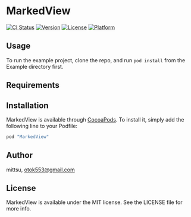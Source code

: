 # MarkedView

[![CI Status](http://img.shields.io/travis/mittsu/MarkedView.svg?style=flat)](https://travis-ci.org/mittsu/MarkedView)
[![Version](https://img.shields.io/cocoapods/v/MarkedView.svg?style=flat)](http://cocoapods.org/pods/MarkedView)
[![License](https://img.shields.io/cocoapods/l/MarkedView.svg?style=flat)](http://cocoapods.org/pods/MarkedView)
[![Platform](https://img.shields.io/cocoapods/p/MarkedView.svg?style=flat)](http://cocoapods.org/pods/MarkedView)

## Usage

To run the example project, clone the repo, and run `pod install` from the Example directory first.

## Requirements

## Installation

MarkedView is available through [CocoaPods](http://cocoapods.org). To install
it, simply add the following line to your Podfile:

```ruby
pod "MarkedView"
```

## Author

mittsu, otok553@gmail.com

## License

MarkedView is available under the MIT license. See the LICENSE file for more info.
